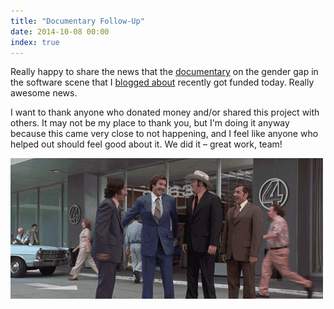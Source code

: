 ```yaml
---
title: "Documentary Follow-Up"
date: 2014-10-08 00:00
index: true
---
```


Really happy to share the news that the [documentary](https://www.indiegogo.com/projects/code-debugging-the-gender-gap) on the gender gap in the software scene that I [blogged about](/blog/why-is-this-difficult) recently got funded today. Really awesome news.

<!-- more -->

I want to thank anyone who donated money and/or shared this project with others. It may not be my place to thank you, but I'm doing it anyway because this came very close to not happening, and I feel like anyone who helped out should feel good about it. We did it – great work, team!

 ![](/img/import/blog/documentary-follow-up/99B4FB01D01E47C8909809C3DCE853A4.gif)
